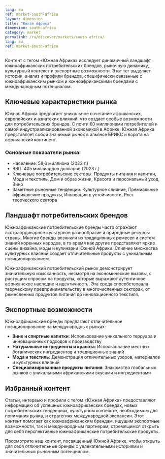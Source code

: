 ```yaml
---
lang: ru
ref: market-south-africa
layout: dimension
title: "Южная Африка"
dimension: south-africa
category: market
permalink: /ru/discover/markets/south-africa/
lang: ru
ref: market-south-africa
---
```


Контент с тегом «Южная Африка» исследует динамичный ландшафт южноафриканских потребительских брендов, рыночную динамику, культурный контекст и экспортные возможности. Этот тег выделяет истории, анализ и профили брендов, специфически связанные с южноафриканским рынком и южноафриканскими брендами с международным потенциалом.

## Ключевые характеристики рынка

Южная Африка предлагает уникальное сочетание африканских, европейских и азиатских влияний, что создает особые возможности для потребительских брендов. С почти 60 миллионами потребителей и самой индустриализированной экономикой в Африке, Южная Африка представляет собой значимый рынок в альянсе БРИКС и ворота на африканский континент.

### Основные показатели рынка:
- Население: 59,6 миллиона (2023 г.)
- ВВП: 405 миллиардов долларов (2023 г.)
- Ключевые потребительские секторы: Продукты питания и напитки, Мода и текстиль, Дом и образ жизни, Красота и персональный уход, Вино
- Заметные рыночные тенденции: Культурное слияние, Премиальные африканские продукты, Инновации в устойчивости, Рост творческого сектора

## Ландшафт потребительских брендов

Южноафриканские потребительские бренды часто отражают экстраординарное культурное разнообразие и природные ресурсы страны. Многие бренды возникли из традиционных ремесел и систем знаний коренных народов, в то время как другие представляют яркие сцены дизайна, моды и кулинарии Южной Африки. Слияние множества культурных влияний создает отличительные продукты с уникальным позиционированием.

Южноафриканский потребительский рынок демонстрирует значительную изысканность, несмотря на экономические вызовы, с растущим спросом на продукты, которые выражают аутентичное африканское наследие и идентичность. Эта среда способствовала творческому предпринимательству в многочисленных секторах, от ремесленных продуктов питания до инновационного текстиля.

## Экспортные возможности

Южноафриканские бренды предлагают отличительное позиционирование на международных рынках:

- **Вино и спиртные напитки**: Использование уникального терруара и инновационных подходов к производству
- **Натуральные ингредиенты и красота**: Использование местных ботанических ингредиентов и традиционных знаний
- **Мода и текстиль**: Демонстрация отличительных узоров, материалов и культурных влияний
- **Специализированные продукты питания**: Знакомство глобальных рынков с уникальными африканскими вкусами и ингредиентами

## Избранный контент

Статьи, интервью и профили с тегом «Южная Африка» предоставляют информацию об успешных южноафриканских брендах, новых потребительских тенденциях, культурном контексте, необходимом для понимания рынка, и стратегиях международной экспансии. Этот контент помогает как южноафриканским брендам, ищущим экспортные возможности, так и международным партнерам, стремящимся открыть для себя перспективные южноафриканские потребительские продукты.

Просмотрите наш контент, посвященный Южной Африке, чтобы открыть для себя отличительные бренды с увлекательными историями и значительным рыночным потенциалом.
